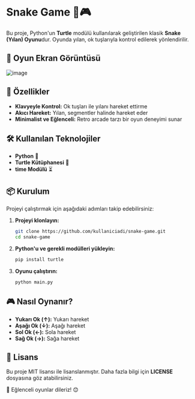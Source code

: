 # Snake Game 🐍🎮

Bu proje, Python'un **Turtle** modülü kullanılarak geliştirilen klasik **Snake (Yılan) Oyunu**dur. Oyunda yılan, ok tuşlarıyla kontrol edilerek yönlendirilir.
## 📸 Oyun Ekran Görüntüsü

![image](https://github.com/user-attachments/assets/2915c2c9-5f70-4d74-8795-80d954283dd0)





## 🚀 Özellikler
- **Klavyeyle Kontrol:** Ok tuşları ile yılanı hareket ettirme
- **Akıcı Hareket:** Yılan, segmentler halinde hareket eder
- **Minimalist ve Eğlenceli:** Retro arcade tarzı bir oyun deneyimi sunar

## 🛠 Kullanılan Teknolojiler
- **Python** 🐍
- **Turtle Kütüphanesi** 🎨
- **time Modülü** ⏳

## 📦 Kurulum
Projeyi çalıştırmak için aşağıdaki adımları takip edebilirsiniz:

1. **Projeyi klonlayın:**
   ```bash
   git clone https://github.com/kullaniciadi/snake-game.git
   cd snake-game
   ```
2. **Python'u ve gerekli modülleri yükleyin:**
   ```bash
   pip install turtle
   ```
3. **Oyunu çalıştırın:**
   ```bash
   python main.py
   ```

## 🎮 Nasıl Oynanır?
- **Yukarı Ok (↑):** Yukarı hareket
- **Aşağı Ok (↓):** Aşağı hareket
- **Sol Ok (←):** Sola hareket
- **Sağ Ok (→):** Sağa hareket

## 📜 Lisans
Bu proje MIT lisansı ile lisanslanmıştır. Daha fazla bilgi için **LICENSE** dosyasına göz atabilirsiniz.

🚀 Eğlenceli oyunlar dileriz! 😊
